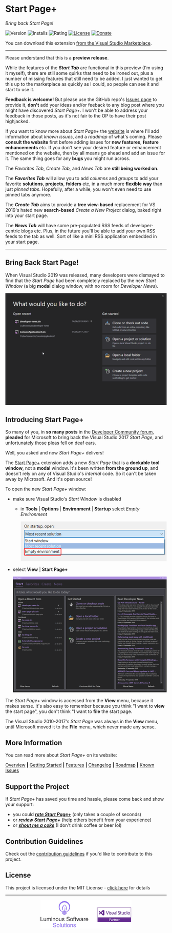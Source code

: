 ﻿# Start Page+

*Bring back Start Page!*

![Version][version-badge-url]
![Installs][installs-badge-url]
![Rating][rating-badge-url]
[![License][license-badge]][license-url]
[![Donate][paypal-badge]](https://www.paypal.me/yannduran/5)

[version-badge-url]: http://vsmarketplacebadge.apphb.com/version-short/YannDuran.StartPagePlus.svg?label=version&colorB=7E57C2&style=flat-square
[installs-badge-url]: http://vsmarketplacebadge.apphb.com/installs-short/YannDuran.StartPagePlus.svg?colorB=7E57C2&style=flat-square
[rating-badge-url]: http://vsmarketplacebadge.apphb.com/rating-short/YannDuran.StartPagePlus.svg?colorB=7E57C2&style=flat-square
[license-badge]: https://img.shields.io/badge/license-MIT-7E57C2.svg?style=flat-square
[license-url]: https://github.com/luminous-software/start-page-plus/blob/master/LICENSE
[paypal-badge]: https://img.shields.io/badge/donate-paypal-green.svg?style=flat-square
[paypal-url]: https://www.paypal.me/yannduran/10

You can download this extension [from the Visual Studio Marketplace][marketplace-url].

[marketplace-url]: https://marketplace.visualstudio.com/items?itemName=YannDuran.StartPagePlus

---

Please understand that this is a **preview release**.

While the features of the **_Start Tab_** are functional in this preview (I'm using it myself),
there are still some quirks that need to be ironed out, plus a number of missing features that still
need to be added.
I just wanted to get this up to the marketplace as quickly as I could, so people can see it and
start to use it.

**Feedback is welcome!** But please use the GitHub repo's [Issues page][github-issues-page] to
provide it, **don't** add your ideas and/or feeback to any blog post where you might have
discovered _Start Page+_.
I won't be able to address your feedback in those posts, as it's not fair to the OP to have their
post highjacked.

If you want to know more about _Start Page+_ the [website][start-page-plus-website] is where I'll
add information about _known issues_, and a _roadmap_ of what's coming.
Please **consult the website** first before adding issues for **new features**,
**feature enhancements** etc.
If you don't see your desired feature or enhancement mentioned on the website,
then by all means go ahead and add an issue for it.
The same thing goes for any **bugs** you might run across.

The _Favorites Tab_, _Create Tab_, and _News Tab_ are **still being worked on**.

The **_Favorites Tab_** will allow you to add _columns_ and _groups_ to add your favorite
**solutions**, **projects**, **folders** etc, in a much more **flexible way** than just
_pinned tabs_.
Hopefully, after a while, you won't even need to use pinned tabs anymore.

The **_Create Tab_** aims to provide a **tree view-based** replacement for VS 2019's hated new
**search-based** _Create a New Project_ dialog, baked right into your start page.

The **_News Tab_** will have some pre-populated RSS feeds of developer-centric blogs etc.
Plus, in the future you'll be able to add your own RSS feeds to the tab as well.
Sort of like a mini RSS application embedded in your start page.

[github-issues-page]: https://github.com/luminous-software/start-page-plus/issues
[start-page-plus-website]: https://luminous-software.solutions/start-page-plus

---

## Bring Back Start Page!

When Visual Studio 2019 was released, many developers were dismayed to find that the _Start Page_ had been completely
replaced by the new _Start Window_ (a big **modal** dialog window, with no room for _Developer News_).

![Start Window](docs-source/assets/images/start-window-dark.png)

## Introducing Start Page+

So many of you, in **so many posts** in the [Developer Community forum][developer-community-forum-url], **pleaded** for Microsoft to bring back the Visual Studio 2017
_Start Page_, and unfortunately those pleas fell on deaf ears.

[developer-community-forum-url]: https://developercommunity.visualstudio.com/search.html?f=&type=question+OR+problem+OR+idea&type=question+OR+problem+OR+idea&c=&redirect=search%2Fsearch&sort=relevance&q=start+page

Well, you asked and now _Start Page+_ delivers!

The [Start Page+][start-page-plus-url] extension adds a new *Start Page* that is a **dockable tool window**,
not a **modal** window.
It's been written **from the ground up**, and doesn't rely on any of Visual Studio's *internal* code.
So it can't be taken  away by Microsoft. And it's open source!

To open the new _Start Page+_ window:

- make sure Visual Studio's *Start Window* is disabled
  - in **Tools** | **Options** | **Environment** | **Startup** select _Empty Environment_

    ![Startup Options](docs-source/assets/images/startup-options.png)

- select **View** | **Start Page+**

  ![Start Page+](docs-source/assets/images/start-page-plus.png)

The _Start Page+_ window is accessed from the **View** menu, because it makes sense.
It's also easy to remember because you think "I want to **view** the start page",
you don't think "I want to **file** the start page.

The Visual Studio 2010-2017's _Start Page_ was always in the **View** menu,
until Microsoft moved it to the **File** menu, which never made any sense.

[start-page-plus-url]: https://marketplace.visualstudio.com/items?itemName=YannDuran.StartPagePlus
[roadmap-url]: https://luminous-software.solutions/start-page-plus/roadmap
[give-back-start-page-url]: https://developercommunity.visualstudio.com/idea/434456/start-page-please-give-it-back.html

## More Information

You can read more about _Start Page+_ on its website:

[Overview][website-url] **|** [Getting Started][getting-started-url] **|** [Features][features-url] **|** [Changelog][changelog-url] **|** [Roadmap][roadmap-url] **|** [Known Issues][known-issues-url]

[website-url]: https://luminous-software.solutions/start-page-plus
[getting-started-url]: https://luminous-software.solutions/start-page-plus/getting-started
[features-url]: https://luminous-software.solutions/start-page-plus/features
[changelog-url]: https://luminous-software.solutions/start-page-plus/changelog
[roadmap-url]: https://luminous-software.solutions/start-page-plus/roadmap
[known-issues-url]: https://luminous-software.solutions/start-page-plus/known-issues

## Support the Project

If *Start Page+* has saved you time and hassle, please come back and show your support:

  - you could [***rate *Start Page+****][rate-or-review-url] (only takes a couple of seconds)
  - or [***review *Start Page+****][rate-or-review-url] (help others benefit from your experience)
  - or [***shout me a coke***](https://www.paypal.me/yannduran/5) (I don't drink coffee or beer lol)

[rate-or-review-url]: https://marketplace.visualstudio.com/items?itemName=YannDuran.StartPagePlus#review-details

## Contribution Guidelines

Check out the [contribution guidelines][contributing-url]
if you'd like to contribute to this project.

[contributing-url]: https://github.com/luminous-software/start-page-plus/blob/master/.github/CONTRIBUTING.md

## License

This project is licensed under the MIT License - [click here][license-url] for details

---

<div style="text-align: center">
    <img src="art/lss-vsip.png"/>
</div>
